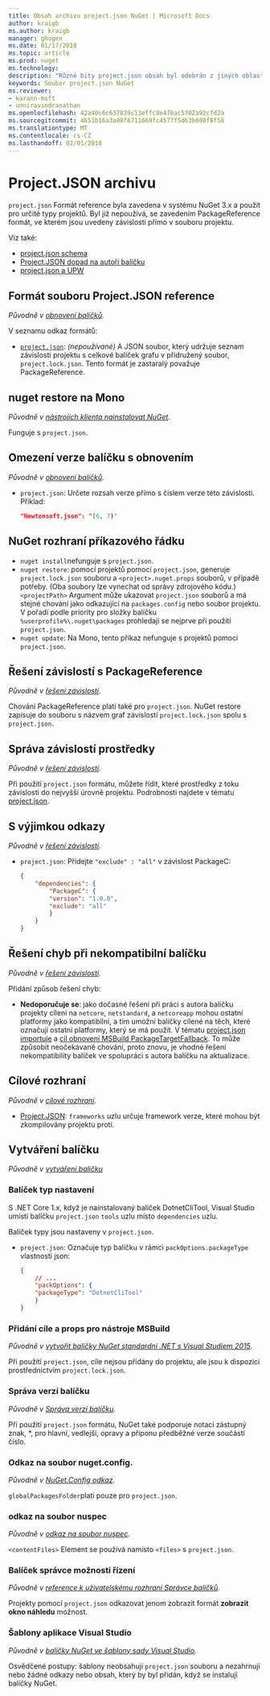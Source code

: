 ```yaml
---
title: Obsah archivu project.json NuGet | Microsoft Docs
author: kraigb
ms.author: kraigb
manager: ghogen
ms.date: 01/17/2018
ms.topic: article
ms.prod: nuget
ms.technology: 
description: "Různé bity project.json obsah byl odebrán z jiných oblastí v dokumentaci NuGet."
keywords: Soubor project.json NuGet
ms.reviewer:
- karann-msft
- unniravindranathan
ms.openlocfilehash: 42a40c6c637839c13effc9e476ac5702a92cfd2a
ms.sourcegitcommit: 4651b16a3a08f6711669fc4577f5d63b600f8f58
ms.translationtype: MT
ms.contentlocale: cs-CZ
ms.lasthandoff: 02/01/2018
---
```

# <a name="projectjson-archive"></a>Project.JSON archivu

`project.json` Formát reference byla zavedena v systému NuGet 3.x a použít pro určité typy projektů. Byl již nepoužívá, se zavedením PackageReference formát, ve kterém jsou uvedeny závislosti přímo v souboru projektu.

Viz také:

- [project.json schema](project-json.md)
- [Project.JSON dopad na autoři balíčku](project-json-impact.md)
- [project.json a UPW](project-json-and-uwp.md)

## <a name="projectjson-reference-format"></a>Formát souboru Project.JSON reference

*Původně v [obnovení balíčků](../what-is-nuget.md).*

V seznamu odkaz formátů:

- [`project.json`](project-json.md): *(nepoužívané)* A JSON soubor, který udržuje seznam závislosti projektu s celkové balíček grafu v přidružený soubor, `project.lock.json`. Tento formát je zastaralý považuje PackageReference.

## <a name="nuget-restore-on-mono"></a>nuget restore na Mono

*Původně v [nástrojích klienta nainstalovat NuGet](../install-nuget-client-tools.md).*

Funguje s `project.json`.

## <a name="constraining-package-versions-with-restore"></a>Omezení verze balíčku s obnovením

*Původně v [obnovení balíčků](../consume-packages/package-restore.md#constraining-package-versions-with-restore).*

- `project.json`: Určete rozsah verze přímo s číslem verze této závislosti. Příklad:

    ```json
    "Newtonsoft.json": "[6, 7)"
    ```

## <a name="nuget-cli-commands"></a>NuGet rozhraní příkazového řádku

- `nuget install`nefunguje s `project.json`.
- `nuget restore`: pomocí projektů pomocí `project.json`, generuje `project.lock.json` souboru a `<project>.nuget.props` souborů, v případě potřeby. (Oba soubory lze vynechat od správy zdrojového kódu.) `<projectPath>` Argument může ukazovat `project.json` souborů a má stejné chování jako odkazující na `packages.config` nebo soubor projektu. V pořadí podle priority pro složky balíčku `%userprofile%\.nuget\packages` prohledají se nejprve při použití `project.json`.
- `nuget update`: Na Mono, tento příkaz nefunguje s projektů pomocí `project.json`.

## <a name="dependency-resolution-with-packagereference"></a>Řešení závislostí s PackageReference

*Původně v [řešení závislostí](../consume-packages/dependency-resolution.md#dependency-resolution-with-packagereference).*

Chování PackageReference platí také pro `project.json`. NuGet restore zapisuje do souboru s názvem graf závislostí `project.lock.json` spolu s `project.json`.

## <a name="managing-dependency-assets"></a>Správa závislostí prostředky

*Původně v [řešení závislostí](../consume-packages/dependency-resolution.md#managing-dependency-assets).*

Při použití `project.json` formátu, můžete řídit, které prostředky z toku závislosti do nejvyšší úrovně projektu. Podrobnosti najdete v tématu [project.json](project-json.md).

## <a name="excluding-references"></a>S výjimkou odkazy

*Původně v [řešení závislostí](../consume-packages/dependency-resolution.md#excluding-references).*

- `project.json`: Přidejte `"exclude" : "all"` v závislost PackageC:

    ```json
    {
        "dependencies": {
            "PackageC": {
            "version": "1.0.0",
            "exclude": "all"
            }
        }
    }
    ```

## <a name="resolving-incompatible-package-errors"></a>Řešení chyb při nekompatibilní balíčku

*Původně v [řešení závislostí](../consume-packages/dependency-resolution.md#resolving-incompatible-package-errors).*

Přidání způsob řešení chyb:

- **Nedoporučuje se**: jako dočasné řešení při práci s autora balíčku projekty cílení na `netcore`, `netstandard`, a `netcoreapp` mohou ostatní platformy jako kompatibilní, a tím umožní balíčky cílené na těch, které označují ostatní platformy, který se má použít. V tématu [project.json importuje](project-json.md#imports) a [cíl obnovení MSBuild PackageTargetFallback](../reference/msbuild-targets.md#packagetargetfallback). To může způsobit neočekávané chování, proto znovu, je vhodné řešení nekompatibility balíček ve spolupráci s autora balíčku na aktualizace.

## <a name="target-frameworks"></a>Cílové rozhraní

*Původně v [cílové rozhraní](../reference/target-frameworks.md).*

- [Project.JSON](project-json.md): `frameworks` uzlu určuje framework verze, které mohou být zkompilovány projektu proti.

## <a name="creating-a-package"></a>Vytváření balíčku

*Původně v [vytváření balíčku](../create-packages/creating-a-package.md)*

### <a name="setting-a-package-type"></a>Balíček typ nastavení

S .NET Core 1.x, když je nainstalovaný balíček DotnetCliTool, Visual Studio umístí balíčku `project.json` `tools` uzlu místo `dependencies` uzlu.

Balíček typy jsou nastaveny v `project.json`.

- `project.json`: Označuje typ balíčku v rámci `packOptions.packageType` vlastnosti json:

    ```json
    {
        // ...
        "packOptions": {
        "packageType": "DotnetCliTool"
        }
    }
    ```

### <a name="adding-targets-and-props-for-msbuild"></a>Přidání cíle a props pro nástroje MSBuild

*Původně v [vytvořit balíčky NuGet standardní .NET s Visual Studiem 2015](../guides/create-net-standard-packages-vs2015.md).*

Při použití `project.json`, cíle nejsou přidány do projektu, ale jsou k dispozici prostřednictvím `project.lock.json`.

### <a name="package-versioning"></a>Správa verzí balíčku

*Původně v [Správa verzí balíčku](../reference/package-versioning.md).*

Při použití `project.json` formátu, NuGet také podporuje notaci zástupný znak, \*, pro hlavní, vedlejší, opravy a příponu předběžné verze součástí číslo.

### <a name="nugetconfig-reference"></a>Odkaz na soubor nuget.config.

*Původně v [NuGet.Config odkaz](../reference/nuget-config-file.md).*

`globalPackagesFolder`platí pouze pro `project.json`.

### <a name="nuspec-file-reference"></a>odkaz na soubor nuspec

*Původně v [odkaz na soubor nuspec](../reference/nuspec.md).*

`<contentFiles>` Element se používá namísto `<files>` s `project.json`.

### <a name="package-manager-options-control"></a>Balíček správce možnosti řízení

*Původně v [reference k uživatelskému rozhraní Správce balíčků](../tools/package-manager-ui.md).*

Projekty pomocí `project.json` odkazovat jenom zobrazit formát **zobrazit okno náhledu** možnost.

### <a name="visual-studio-templates"></a>Šablony aplikace Visual Studio

*Původně v [balíčky NuGet ve šablony sady Visual Studio](../visual-studio-extensibility/visual-studio-templates.md).*

Osvědčené postupy: šablony neobsahují `project.json` souboru a nezahrnují nebo žádné odkazy nebo obsah, který by byl přidán, když se instalují balíčky NuGet.